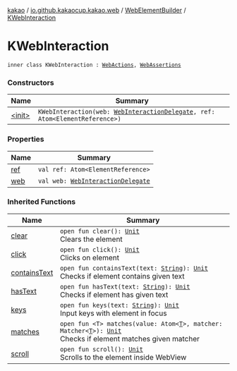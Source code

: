 [kakao](../../../index.md) / [io.github.kakaocup.kakao.web](../../index.md) / [WebElementBuilder](../index.md) / [KWebInteraction](./index.md)

# KWebInteraction

`inner class KWebInteraction : `[`WebActions`](../../-web-actions/index.md)`, `[`WebAssertions`](../../-web-assertions/index.md)

### Constructors

| Name | Summary |
|---|---|
| [&lt;init&gt;](-init-.md) | `KWebInteraction(web: `[`WebInteractionDelegate`](../../../io.github.kakaocup.kakao.delegate/-web-interaction-delegate/index.md)`, ref: Atom<ElementReference>)` |

### Properties

| Name | Summary |
|---|---|
| [ref](ref.md) | `val ref: Atom<ElementReference>` |
| [web](web.md) | `val web: `[`WebInteractionDelegate`](../../../io.github.kakaocup.kakao.delegate/-web-interaction-delegate/index.md) |

### Inherited Functions

| Name | Summary |
|---|---|
| [clear](../../-web-actions/clear.md) | `open fun clear(): `[`Unit`](https://kotlinlang.org/api/latest/jvm/stdlib/kotlin/-unit/index.html)<br>Clears the element |
| [click](../../-web-actions/click.md) | `open fun click(): `[`Unit`](https://kotlinlang.org/api/latest/jvm/stdlib/kotlin/-unit/index.html)<br>Clicks on element |
| [containsText](../../-web-assertions/contains-text.md) | `open fun containsText(text: `[`String`](https://kotlinlang.org/api/latest/jvm/stdlib/kotlin/-string/index.html)`): `[`Unit`](https://kotlinlang.org/api/latest/jvm/stdlib/kotlin/-unit/index.html)<br>Checks if element contains given text |
| [hasText](../../-web-assertions/has-text.md) | `open fun hasText(text: `[`String`](https://kotlinlang.org/api/latest/jvm/stdlib/kotlin/-string/index.html)`): `[`Unit`](https://kotlinlang.org/api/latest/jvm/stdlib/kotlin/-unit/index.html)<br>Checks if element has given text |
| [keys](../../-web-actions/keys.md) | `open fun keys(text: `[`String`](https://kotlinlang.org/api/latest/jvm/stdlib/kotlin/-string/index.html)`): `[`Unit`](https://kotlinlang.org/api/latest/jvm/stdlib/kotlin/-unit/index.html)<br>Input keys with element in focus |
| [matches](../../-web-assertions/matches.md) | `open fun <T> matches(value: Atom<`[`T`](../../-web-assertions/matches.md#T)`>, matcher: Matcher<`[`T`](../../-web-assertions/matches.md#T)`>): `[`Unit`](https://kotlinlang.org/api/latest/jvm/stdlib/kotlin/-unit/index.html)<br>Checks if element matches given matcher |
| [scroll](../../-web-actions/scroll.md) | `open fun scroll(): `[`Unit`](https://kotlinlang.org/api/latest/jvm/stdlib/kotlin/-unit/index.html)<br>Scrolls to the element inside WebView |
